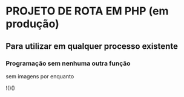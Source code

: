 # PROJETO DE ROTA EM PHP (em produção)

## Para utilizar em qualquer processo existente

### Programação sem nenhuma outra função

<p>sem imagens por enquanto</p>

!()()
